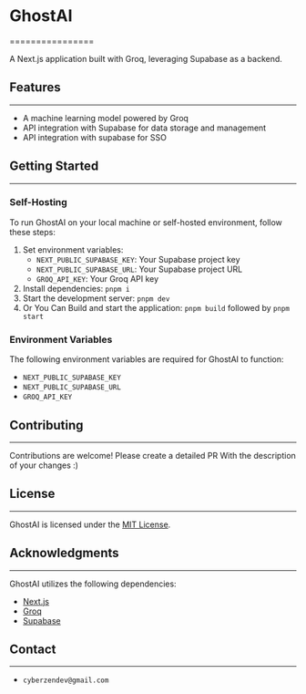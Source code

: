 # GhostAI
================

A Next.js application built with Groq, leveraging Supabase as a backend.

## Features
------------

* A machine learning model powered by Groq
* API integration with Supabase for data storage and management
* API integration with supabase for SSO

## Getting Started
-------------------

### Self-Hosting

To run GhostAI on your local machine or self-hosted environment, follow these steps:

1. Set environment variables:
	* `NEXT_PUBLIC_SUPABASE_KEY`: Your Supabase project key
	* `NEXT_PUBLIC_SUPABASE_URL`: Your Supabase project URL
	* `GROQ_API_KEY`: Your Groq API key
2. Install dependencies: `pnpm i`
3. Start the development server: `pnpm dev`
4. Or You Can Build and start the application: `pnpm build` followed by `pnpm start`

### Environment Variables

The following environment variables are required for GhostAI to function:

* `NEXT_PUBLIC_SUPABASE_KEY`
* `NEXT_PUBLIC_SUPABASE_URL`
* `GROQ_API_KEY`

## Contributing
--------------

Contributions are welcome! Please create a detailed PR With the description of your changes :)

## License
----------

GhostAI is licensed under the [MIT License](LICENSE.md).

## Acknowledgments
------------------

GhostAI utilizes the following dependencies:

* [Next.js](https://nextjs.org/)
* [Groq](https://groq.io/)
* [Supabase](https://supabase.io/)

## Contact
----------
* `cyberzendev@gmail.com`
